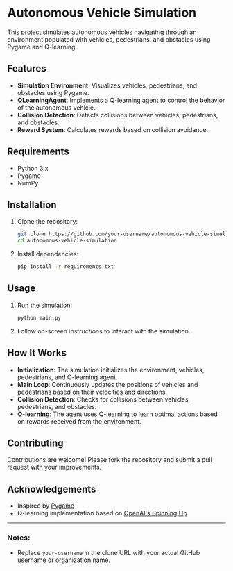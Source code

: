 # Autonomous Vehicle Simulation

This project simulates autonomous vehicles navigating through an environment populated with vehicles, pedestrians, and obstacles using Pygame and Q-learning.

## Features

- **Simulation Environment**: Visualizes vehicles, pedestrians, and obstacles using Pygame.
- **QLearningAgent**: Implements a Q-learning agent to control the behavior of the autonomous vehicle.
- **Collision Detection**: Detects collisions between vehicles, pedestrians, and obstacles.
- **Reward System**: Calculates rewards based on collision avoidance.

## Requirements

- Python 3.x
- Pygame
- NumPy

## Installation

1. Clone the repository:
   ```bash
   git clone https://github.com/your-username/autonomous-vehicle-simulation.git
   cd autonomous-vehicle-simulation
   ```

2. Install dependencies:
   ```bash
   pip install -r requirements.txt
   ```

## Usage

1. Run the simulation:
   ```bash
   python main.py
   ```

2. Follow on-screen instructions to interact with the simulation.

## How It Works

- **Initialization**: The simulation initializes the environment, vehicles, pedestrians, and Q-learning agent.
- **Main Loop**: Continuously updates the positions of vehicles and pedestrians based on their velocities and directions.
- **Collision Detection**: Checks for collisions between vehicles, pedestrians, and obstacles.
- **Q-learning**: The agent uses Q-learning to learn optimal actions based on rewards received from the environment.

## Contributing

Contributions are welcome! Please fork the repository and submit a pull request with your improvements.


## Acknowledgements

- Inspired by [Pygame](https://www.pygame.org/)
- Q-learning implementation based on [OpenAI's Spinning Up](https://spinningup.openai.com/)

---

### Notes:
- Replace `your-username` in the clone URL with your actual GitHub username or organization name.
